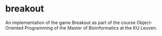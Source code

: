 # breakout
An implementation of the game Breakout as part of the course Object-Oriented Programming of the Master of Bioinformatics at the KU Leuven.

